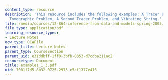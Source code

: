 ```yaml
---
content_type: resource
description: 'This resource includes the following examples: A Tracer Box Model, A
  Tomographic Problem, A Second Tracer Problem, and Vibrating String.'
file: /media/courses/12-864-inference-from-data-and-models-spring-2005/7001f7d58b3207252973e5cf1377e416_examples_1_3.pdf
file_type: application/pdf
learning_resource_types:
- Lecture Notes
ocw_type: OCWFile
parent_title: Lecture Notes
parent_type: CourseSection
parent_uid: e31ddbff-1ff0-3bfb-0353-d7cdba211ac2
resourcetype: Document
title: examples_1_3.pdf
uid: 7001f7d5-8b32-0725-2973-e5cf1377e416
---
```


